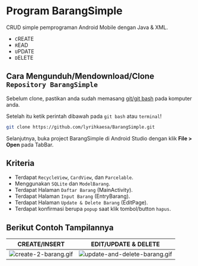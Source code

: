 # Program BarangSimple

CRUD simple pemprograman Android Mobile dengan Java &amp; XML.

- `C`REATE  
- `R`EAD  
- `U`PDATE  
- `D`ELETE  

## Cara Mengunduh/Mendownload/Clone `Repository BarangSimple`

Sebelum clone, pastikan anda sudah memasang [git/git bash](https://git-scm.com/downloads) pada komputer anda.

Setelah itu ketik perintah dibawah pada `git bash` atau `terminal`!

```bash
git clone https://github.com/lyrihkaesa/BarangSimple.git
```

Selanjutnya, buka project BarangSimple di Android Studio dengan klik **File > Open** pada TabBar.

## Kriteria

- Terdapat `RecycleView`, `CardView`, dan `Parcelable`.
- Menggunakan `SQLite` dan `ModelBarang`.
- Terdapat Halaman `Daftar Barang` (MainActivity).
- Terdapat Halaman `Input Barang` (EntryBarang).
- Terdapat Halaman `Update & Delete Barang` (EditPage).
- Terdapat konfirmasi berupa `popup` saat klik tombol/button `hapus`.

## Berikut Contoh Tampilannya

| CREATE/INSERT                                                                | EDIT/UPDATE & DELETE                                                                           |
| ---------------------------------------------------------------------------- | ---------------------------------------------------------------------------------------------- |
| ![create-2-barang.gif](https://lyrihkaesa.github.io/gif/create-2-barang.gif) | ![update-and-delete-barang.gif](https://lyrihkaesa.github.io/gif/update-and-delete-barang.gif) |
